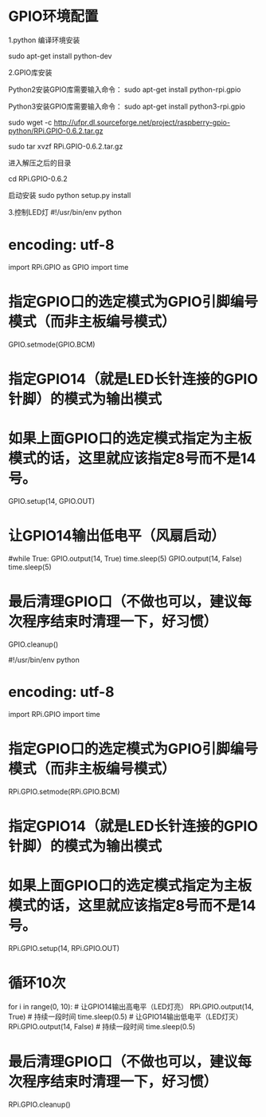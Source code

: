 # GPIO环境配置

1.python 编译环境安装

sudo apt-get install python-dev

2.GPIO库安装

Python2安装GPIO库需要输入命令：
sudo apt-get install python-rpi.gpio

Python3安装GPIO库需要输入命令：
sudo apt-get install python3-rpi.gpio

sudo wget -c http://ufpr.dl.sourceforge.net/project/raspberry-gpio-python/RPi.GPIO-0.6.2.tar.gz

sudo tar xvzf RPi.GPIO-0.6.2.tar.gz

 进入解压之后的目录 
 
cd RPi.GPIO-0.6.2 

 启动安装 
sudo python setup.py install

3.控制LED灯
#!/usr/bin/env python
# encoding: utf-8

import RPi.GPIO as GPIO
import time

# 指定GPIO口的选定模式为GPIO引脚编号模式（而非主板编号模式）
GPIO.setmode(GPIO.BCM)

# 指定GPIO14（就是LED长针连接的GPIO针脚）的模式为输出模式
# 如果上面GPIO口的选定模式指定为主板模式的话，这里就应该指定8号而不是14号。
GPIO.setup(14, GPIO.OUT)

# 让GPIO14输出低电平（风扇启动）    
#while True:
GPIO.output(14, True)
time.sleep(5)
GPIO.output(14, False)
time.sleep(5)

# 最后清理GPIO口（不做也可以，建议每次程序结束时清理一下，好习惯）
GPIO.cleanup()


#!/usr/bin/env python
# encoding: utf-8

import RPi.GPIO
import time

# 指定GPIO口的选定模式为GPIO引脚编号模式（而非主板编号模式）
RPi.GPIO.setmode(RPi.GPIO.BCM)

# 指定GPIO14（就是LED长针连接的GPIO针脚）的模式为输出模式
# 如果上面GPIO口的选定模式指定为主板模式的话，这里就应该指定8号而不是14号。
RPi.GPIO.setup(14, RPi.GPIO.OUT)

# 循环10次
for i in range(0, 10):
	# 让GPIO14输出高电平（LED灯亮）
	RPi.GPIO.output(14, True)
	# 持续一段时间
	time.sleep(0.5)
	# 让GPIO14输出低电平（LED灯灭）
	RPi.GPIO.output(14, False)
	# 持续一段时间
	time.sleep(0.5)

# 最后清理GPIO口（不做也可以，建议每次程序结束时清理一下，好习惯）
RPi.GPIO.cleanup()